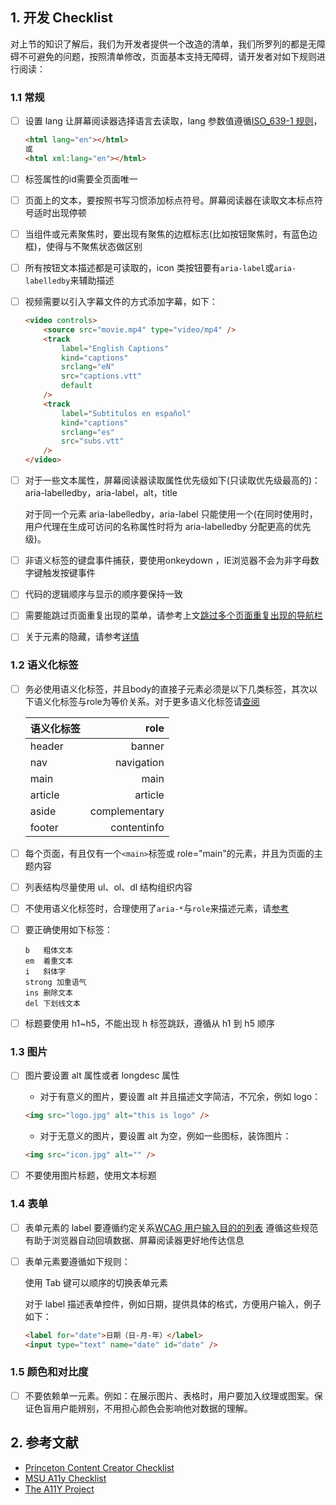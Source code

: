  
## 1. 开发 Checklist 

对上节的知识了解后，我们为开发者提供一个改造的清单，我们所罗列的都是无障碍不可避免的问题，按照清单修改，页面基本支持无障碍，请开发者对如下规则进行阅读：

### 1.1 常规

-   [ ] 设置 lang 让屏幕阅读器选择语言去读取，lang 参数值遵循[ISO_639-1 规则](https://zh.wikipedia.org/wiki/ISO_639-1)，

    ```html
    <html lang="en"></html>
    或
    <html xml:lang="en"></html>
    ```

-   [ ] 标签属性的id需要全页面唯一

-   [ ] 页面上的文本，要按照书写习惯添加标点符号。屏幕阅读器在读取文本标点符号适时出现停顿

-   [ ] 当组件或元素聚焦时，要出现有聚焦的边框标志(比如按钮聚焦时，有蓝色边框)，使得与不聚焦状态做区别

-   [ ] 所有按钮文本描述都是可读取的，icon 类按钮要有`aria-label`或`aria-labelledby`来辅助描述

-   [ ] 视频需要以引入字幕文件的方式添加字幕，如下：

    ```html
    <video controls>
        <source src="movie.mp4" type="video/mp4" />
        <track
            label="English Captions"
            kind="captions"
            srclang="eN"
            src="captions.vtt"
            default
        />
        <track
            label="Subtitulos en español"
            kind="captions"
            srclang="es"
            src="subs.vtt"
        />
    </video>
    ```

-   [ ] 对于一些文本属性，屏幕阅读器读取属性优先级如下(只读取优先级最高的)：aria-labelledby，aria-label，alt，title

    对于同一个元素 aria-labelledby，aria-label 只能使用一个(在同时使用时，用户代理在生成可访问的名称属性时将为 aria-labelledby 分配更高的优先级)。

-   [ ] 非语义标签的键盘事件捕获，要使用onkeydown ，IE浏览器不会为非字母数字键触发按键事件

-   [ ] 代码的逻辑顺序与显示的顺序要保持一致

-   [ ] 需要能跳过页面重复出现的菜单，请参考上文[跳过多个页面重复出现的导航栏](../content-creation-link/page1.md)

-   [ ] 关于元素的隐藏，请参考[详情](./content-creation-link/page2.md)

### 1.2 语义化标签

-   [ ] 务必使用语义化标签，并且body的直接子元素必须是以下几类标签，其次以下语义化标签与role为等价关系。对于更多语义化标签请[查阅](https://developer.mozilla.org/en-US/docs/Web/HTML/Element)


    | 语义化标签 | role | 
    | :------| ------: | 
    | header | banner | 
    | nav | navigation |
    | main | main |
    | article | article |
    | aside | complementary |
    | footer | contentinfo |

-   [ ] 每个页面，有且仅有一个`<main>`标签或 role="main"的元素，并且为页面的主题内容

-   [ ] 列表结构尽量使用 ul、ol、dl 结构组织内容

-   [ ] 不使用语义化标签时，合理使用了`aria-*`与`role`来描述元素，请[参考](../part1/WAI-ARIA.md)

-   [ ] 要正确使用如下标签：

    ```
    b	粗体文本
    em	着重文本
    i	斜体字
    strong 加重语气
    ins	删除文本
    del	下划线文本
    ```

-   [ ] 标题要使用 h1~h5，不能出现 h 标签跳跃，遵循从 h1 到 h5 顺序

### 1.3 图片

-   [ ] 图片要设置 alt 属性或者 longdesc 属性

    -   对于有意义的图片，要设置 alt 并且描述文字简洁，不冗余，例如 logo：

    ```html
    <img src="logo.jpg" alt="this is logo" />
    ```

    -   对于无意义的图片，要设置 alt 为空，例如一些图标，装饰图片：

    ```html
    <img src="icon.jpg" alt="" />
    ```

-   [ ] 不要使用图片标题，使用文本标题

### 1.4 表单

-   [ ] 表单元素的 label 要遵循约定关系[WCAG 用户输入目的的列表](https://w3c.github.io/WCAG21-zh/index.html#input-purposes)
        遵循这些规范有助于浏览器自动回填数据、屏幕阅读器更好地传达信息

-   [ ] 表单元素要遵循如下规则：

    使用 Tab 键可以顺序的切换表单元素

    对于 label 描述表单控件，例如日期，提供具体的格式，方便用户输入，例子如下：
    ```html
    <label for="date">日期（日-月-年）</label>
    <input type="text" name="date" id="date" />
    ```

### 1.5 颜色和对比度

-   [ ] 不要依赖单一元素。例如：在展示图片、表格时，用户要加入纹理或图案。保证色盲用户能辨别，不用担心颜色会影响他对数据的理解。

## 2. 参考文献

-   [Princeton Content Creator Checklist](https://ux.princeton.edu/accessibility/accessibility-checklist)
-   [MSU A11y Checklist](https://webaccess.msu.edu/Help_and_Resources/checklist.html)
-   [The A11Y Project](https://a11yproject.com/)
